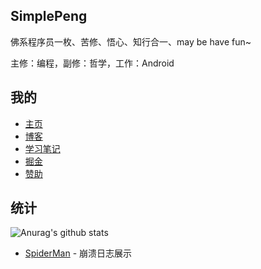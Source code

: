 ## SimplePeng

佛系程序员一枚、苦修、悟心、知行合一、may be have fun~

主修：编程，副修：哲学，工作：Android 

## 我的

* [主页](https://www.simplepeng.com)
* [博客](https://www.simplepeng.com/blog)
* [学习笔记](https://www.simplepeng.com/KeepLearning)
* [掘金](https://juejin.cn/user/641770519265832)
* [赞助](https://simplepeng.com/merge_pay_code)

<!-- ## 赞助

* [定向扶贫，不寒碜~](https://simplepeng.com/merge_pay_code/)
* [打赏的大佬们](https://simplepeng.com/Sponsor/) -->

## 统计

<!-- ![浏览量统计](https://komarev.com/ghpvc/?username=simplepeng) -->

![Anurag's github stats](https://github-readme-stats.vercel.app/api?username=simplepeng&count_private=true)

<!-- ![语言统计](https://github-readme-stats.vercel.app/api/top-langs/?username=simplepeng&layout=compact) -->

* [SpiderMan](https://github.com/simplepeng/SpiderMan) - 崩溃日志展示

